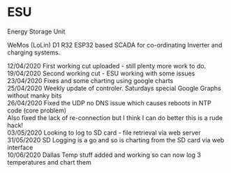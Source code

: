 # ESU
Energy Storage Unit

WeMos (LoLin) D1 R32 ESP32 based SCADA for co-ordinating Inverter and charging systems. 

12/04/2020  First working cut uploaded - still plenty more work to do.<br>
19/04/2020  Second working cut - ESU working with some issues<br>
23/04/2020  Fixes and some charting using google charts<br>
25/04/2020  Weekly update of controler. Saturdays special Google Graphs without manky bits<br>
26/04/2020  Fixed the UDP no DNS issue which causes reboots in NTP code (core problem)<br>
            Also fixed the lack of re-connection but  I think I can do better this is a rude hack!<br>
03/05/2020  Looking to log to SD card - file retrieval via web server<br>
31/05/2020  SD Logging is a go and so is charting from the SD card via web interface <br>
10/06/2020  Dallas Temp stuff added and working so can now log 3 temperatures and chart them
